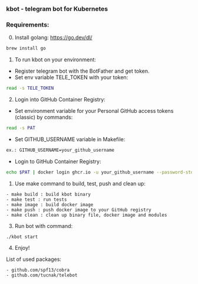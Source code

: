 ### kbot - telegram bot for Kubernetes


### Requirements:
0. Install golang: https://go.dev/dl/
```sh
brew install go
```
1. To run kbot on your environment:
- Register telegram bot with the BotFather and get token.
- Set env variable TELE_TOKEN with your token:
```sh
read -s TELE_TOKEN 
```

2. Login into GitHub Container Registry:

-  Set environment variable for your Personal GitHub access tokens (classic) by commands: 
```sh
read -s PAT
```

- Set GITHUB_USERNAME variable in Makefile:
```sh
ex.: GITHUB_USERNAME=your_github_username
```

- Login to GitHub Container Registry: 
```sh
echo $PAT | docker login ghcr.io -u your_github_username --password-stdin
```

1. Use make command to build, test, push and clean up:
```agsl
- make build : build kbot binary
- make test : run tests
- make image : build docker image
- make push : push docker image to your GitHub registry
- make clean : clean up binary file, docker image and modules
```

3. Run bot with command:
```bash
./kbot start
```
4. Enjoy!

List of used packages:
```
- github.com/spf13/cobra
- github.com/tucnak/telebot
```

